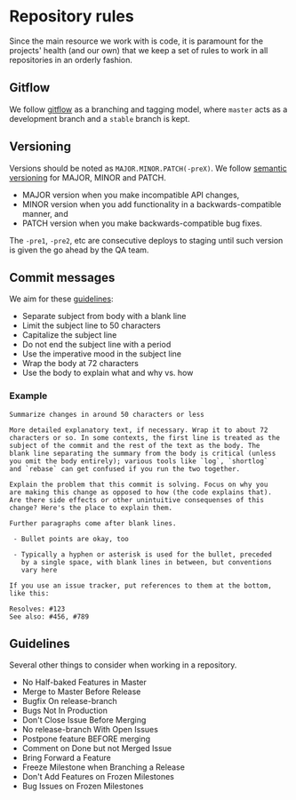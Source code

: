 # Repository rules

Since the main resource we work with is code, it is paramount for the projects' health \(and our own\) that we keep a set of rules to work in all repositories in an orderly fashion.

## Gitflow

We follow [gitflow](http://nvie.com/posts/a-successful-git-branching-model/) as a branching and tagging model, where `master` acts as a development branch and a `stable` branch is kept.

## Versioning

Versions should be noted as `MAJOR.MINOR.PATCH(-preX)`. We follow [semantic versioning](http://semver.org/) for MAJOR, MINOR and PATCH.

* MAJOR version when you make incompatible API changes,
* MINOR version when you add functionality in a backwards-compatible manner, and
* PATCH version when you make backwards-compatible bug fixes.

The `-pre1`, `-pre2`, etc are consecutive deploys to staging until such version is given the go ahead by the QA team.

## Commit messages

We aim for these [guidelines](http://chris.beams.io/posts/git-commit/):

* Separate subject from body with a blank line
* Limit the subject line to 50 characters
* Capitalize the subject line
* Do not end the subject line with a period
* Use the imperative mood in the subject line
* Wrap the body at 72 characters
* Use the body to explain what and why vs. how

### Example

```text
Summarize changes in around 50 characters or less

More detailed explanatory text, if necessary. Wrap it to about 72
characters or so. In some contexts, the first line is treated as the
subject of the commit and the rest of the text as the body. The
blank line separating the summary from the body is critical (unless
you omit the body entirely); various tools like `log`, `shortlog`
and `rebase` can get confused if you run the two together.

Explain the problem that this commit is solving. Focus on why you
are making this change as opposed to how (the code explains that).
Are there side effects or other unintuitive consequenses of this
change? Here's the place to explain them.

Further paragraphs come after blank lines.

 - Bullet points are okay, too

 - Typically a hyphen or asterisk is used for the bullet, preceded
   by a single space, with blank lines in between, but conventions
   vary here

If you use an issue tracker, put references to them at the bottom,
like this:

Resolves: #123
See also: #456, #789
```

## Guidelines

Several other things to consider when working in a repository.

* No Half-baked Features in Master
* Merge to Master Before Release
* Bugfix On release-branch
* Bugs Not In Production
* Don't Close Issue Before Merging
* No release-branch With Open Issues
* Postpone feature BEFORE merging
* Comment on Done but not Merged Issue
* Bring Forward a Feature
* Freeze Milestone when Branching a Release
* Don't Add Features on Frozen Milestones
* Bug Issues on Frozen Milestones

